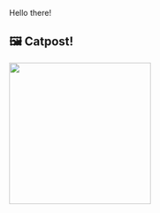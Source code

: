 Hello there!



## 🖼️ Catpost!

<sub>
    <img src="https://cdn2.thecatapi.com/images/CXak3i-GK.jpg" height="256">
</sub>

